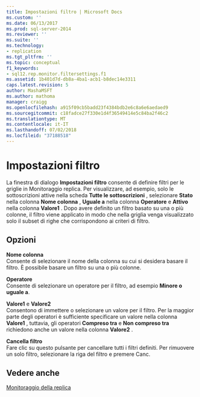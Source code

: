 ```yaml
---
title: Impostazioni filtro | Microsoft Docs
ms.custom: ''
ms.date: 06/13/2017
ms.prod: sql-server-2014
ms.reviewer: ''
ms.suite: ''
ms.technology:
- replication
ms.tgt_pltfrm: ''
ms.topic: conceptual
f1_keywords:
- sql12.rep.monitor.filtersettings.f1
ms.assetid: 1b401d7d-db8a-4ba1-acb1-b8dec14e3311
caps.latest.revision: 5
author: MashaMSFT
ms.author: mathoma
manager: craigg
ms.openlocfilehash: a915f09cb5badd23f4384bdb2e6c8a6e6aedaed9
ms.sourcegitcommit: c18fadce27f330e1d4f36549414e5c84ba2f46c2
ms.translationtype: MT
ms.contentlocale: it-IT
ms.lasthandoff: 07/02/2018
ms.locfileid: "37188518"
---
```

# <a name="filter-settings"></a>Impostazioni filtro
  La finestra di dialogo **Impostazioni filtro** consente di definire filtri per le griglie in Monitoraggio replica. Per visualizzare, ad esempio, solo le sottoscrizioni attive nella scheda **Tutte le sottoscrizioni** , selezionare **Stato** nella colonna **Nome colonna** , **Uguale a** nella colonna **Operatore** e **Attivo** nella colonna **Valore1** . Dopo avere definito un filtro basato su una o più colonne, il filtro viene applicato in modo che nella griglia venga visualizzato solo il subset di righe che corrispondono ai criteri di filtro.  
  
## <a name="options"></a>Opzioni  
 **Nome colonna**  
 Consente di selezionare il nome della colonna su cui si desidera basare il filtro. È possibile basare un filtro su una o più colonne.  
  
 **Operatore**  
 Consente di selezionare un operatore per il filtro, ad esempio **Minore o uguale a**.  
  
 **Valore1** e **Valore2**  
 Consentono di immettere o selezionare un valore per il filtro. Per la maggior parte degli operatori è sufficiente specificare un valore nella colonna **Valore1** , tuttavia, gli operatori **Compreso tra** e **Non compreso tra** richiedono anche un valore nella colonna **Valore2** .  
  
 **Cancella filtro**  
 Fare clic su questo pulsante per cancellare tutti i filtri definiti. Per rimuovere un solo filtro, selezionare la riga del filtro e premere Canc.  
  
## <a name="see-also"></a>Vedere anche  
 [Monitoraggio della replica](monitoring-replication.md)  
  
  
